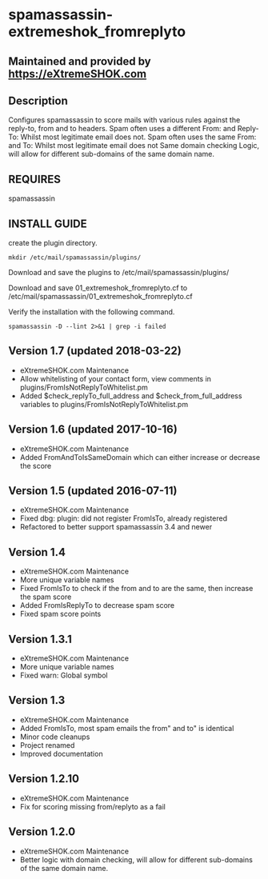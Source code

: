 # spamassassin-extremeshok_fromreplyto

## Maintained and provided by https://eXtremeSHOK.com

## Description
Configures spamassassin to score mails with various rules against the reply-to, from and to headers.
Spam often uses a different From: and Reply-To: Whilst most legitimate email does not.
Spam often uses the same From: and To: Whilst most legitimate email does not
Same domain checking Logic, will allow for different sub-domains of the same domain name.

## REQUIRES
spamassassin

## INSTALL GUIDE

create the plugin directory.
```
mkdir /etc/mail/spamassassin/plugins/
```

Download and save the plugins to /etc/mail/spamassassin/plugins/

Download and save 01_extremeshok_fromreplyto.cf to /etc/mail/spamassassin/01_extremeshok_fromreplyto.cf

Verify the installation with the following command.
```
spamassassin -D --lint 2>&1 | grep -i failed
```
## Version 1.7 (updated 2018-03-22)
 - eXtremeSHOK.com Maintenance
 - Allow whitelisting of your contact form, view comments in plugins/FromIsNotReplyToWhitelist.pm
 - Added $check_replyTo_full_address and $check_from_full_address variables to plugins/FromIsNotReplyToWhitelist.pm

## Version 1.6 (updated 2017-10-16)
 - eXtremeSHOK.com Maintenance
 - Added FromAndToIsSameDomain which can either increase or decrease the score

## Version 1.5 (updated 2016-07-11)
 - eXtremeSHOK.com Maintenance
 - Fixed dbg: plugin: did not register FromIsTo, already registered
 - Refactored to better support spamassassin 3.4 and newer

## Version 1.4
 - eXtremeSHOK.com Maintenance
 - More unique variable names
 - Fixed FromIsTo to check if the from and to are the same, then increase the spam score
 - Added FromIsReplyTo to decrease spam score
 - Fixed spam score points

## Version 1.3.1
 - eXtremeSHOK.com Maintenance
 - More unique variable names
 - Fixed warn: Global symbol

## Version 1.3
 - eXtremeSHOK.com Maintenance
 - Added FromIsTo, most spam emails the from" and to" is identical
 - Minor code cleanups
 - Project renamed
 - Improved documentation

## Version 1.2.10
 - eXtremeSHOK.com Maintenance
 - Fix for scoring missing from/replyto as a fail

## Version 1.2.0
 - eXtremeSHOK.com Maintenance
 - Better logic with domain checking, will allow for different sub-domains of the same domain name.
